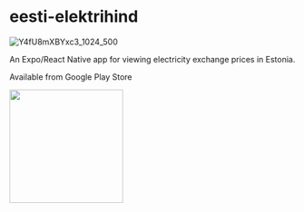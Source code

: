 # eesti-elektrihind
![Y4fU8mXBYxc3_1024_500](https://github.com/viljark/eesti-elektrihind/assets/1067120/8979d39e-ba63-4024-811b-a3161bb1046b)

An Expo/React Native app for viewing electricity exchange prices in Estonia.

Available from Google Play Store

<a href="https://play.google.com/store/apps/details?id=com.viljark.eestielektrihind" title="Get it on Google Play">
<img src="https://play.google.com/intl/en_us/badges/static/images/badges/en_badge_web_generic.png" width="200px"/></a>
